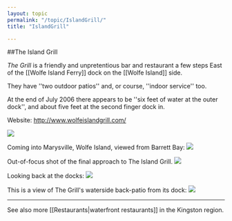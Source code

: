 ```yaml
---
layout: topic
permalink: "/topic/IslandGrill/"
title: "IslandGrill"

---
```


##The Island Grill

<i>The Grill</i> is a friendly and unpretentious bar and restaurant a few steps East of the [[Wolfe Island Ferry]] dock on the [[Wolfe Island]] side.

They have ''two outdoor patios'' and, or course, ''indoor service'' too.

At the end of July 2006 there appears to be ''six feet of water at the outer dock'', and about five feet at the second finger dock in.

Website: http://www.wolfeislandgrill.com/

<img src="http://k7waterfront.org/Images/Chart-BarrettBayIslandGrill.jpg">

<p class="clearboth">Coming into Marysville, Wolfe Island, viewed from Barrett Bay:
<img src="http://k7waterfront.org/Images/MarysvilleFromBarrettBayDetail.jpg">

<p class="clearboth">Out-of-focus shot of the final approach to The Island Grill.
<img src="http://k7waterfront.org/Images/IslandGrillApproach(fuzzy).jpg">

<p class="clearboth">Looking back at the docks:
<img src="http://k7waterfront.org/Images/IslandGrillDocks.jpg">


<p class="clearboth">This is a view of The Grill's waterside back-patio from its dock:
<img src="http://k7waterfront.org/Images/IslandGrillViewFromTheDock.jpg">

----

See also more [[Restaurants|waterfront restaurants]] in the Kingston region.

